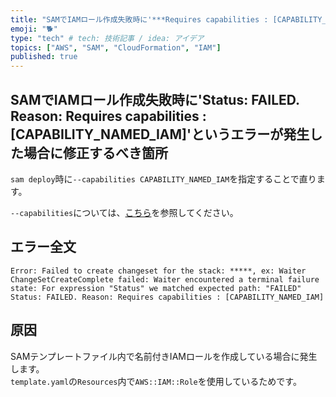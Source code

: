 ```yaml
---
title: "SAMでIAMロール作成失敗時に'***Requires capabilities : [CAPABILITY_NAMED_IAM]***'というエラーが発生した場合"
emoji: "🐕"
type: "tech" # tech: 技術記事 / idea: アイデア
topics: ["AWS", "SAM", "CloudFormation", "IAM"]
published: true
---
```


## SAMでIAMロール作成失敗時に'Status: FAILED. Reason: Requires capabilities : [CAPABILITY_NAMED_IAM]'というエラーが発生した場合に修正するべき箇所

`sam deploy`時に`--capabilities CAPABILITY_NAMED_IAM`を指定することで直ります。  

`--capabilities`については、[こちら](https://docs.aws.amazon.com/ja_jp/AWSCloudFormation/latest/UserGuide/using-iam-template.html#using-iam-capabilities)を参照してください。  

## エラー全文

```error
Error: Failed to create changeset for the stack: *****, ex: Waiter ChangeSetCreateComplete failed: Waiter encountered a terminal failure state: For expression "Status" we matched expected path: "FAILED" Status: FAILED. Reason: Requires capabilities : [CAPABILITY_NAMED_IAM]
```

## 原因

SAMテンプレートファイル内で名前付きIAMロールを作成している場合に発生します。  
`template.yaml`の`Resources`内で`AWS::IAM::Role`を使用しているためです。  
